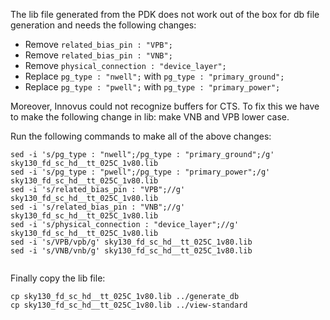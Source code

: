 The lib file generated from the PDK does not work out of the box for db file generation and needs the following changes:
* Remove `related_bias_pin : "VPB";`
* Remove `related_bias_pin : "VNB";`
* Remove `physical_connection : "device_layer";`
* Replace `pg_type : "nwell";` with `pg_type : "primary_ground";`
* Replace `pg_type : "pwell";` with `pg_type : "primary_power";`

Moreover, Innovus could not recognize buffers for CTS. To fix this we have to make the following change in lib: make VNB and VPB lower case. 

Run the following commands to make all of the above changes:
```
sed -i 's/pg_type : "nwell";/pg_type : "primary_ground";/g' sky130_fd_sc_hd__tt_025C_1v80.lib 
sed -i 's/pg_type : "pwell";/pg_type : "primary_power";/g' sky130_fd_sc_hd__tt_025C_1v80.lib     
sed -i 's/related_bias_pin : "VPB";//g' sky130_fd_sc_hd__tt_025C_1v80.lib                                   
sed -i 's/related_bias_pin : "VNB";//g' sky130_fd_sc_hd__tt_025C_1v80.lib                                   
sed -i 's/physical_connection : "device_layer";//g' sky130_fd_sc_hd__tt_025C_1v80.lib    
sed -i 's/VPB/vpb/g' sky130_fd_sc_hd__tt_025C_1v80.lib                                                                                            
sed -i 's/VNB/vnb/g' sky130_fd_sc_hd__tt_025C_1v80.lib                                               
```

Finally copy the lib file:
```
cp sky130_fd_sc_hd__tt_025C_1v80.lib ../generate_db
cp sky130_fd_sc_hd__tt_025C_1v80.lib ../view-standard
```
